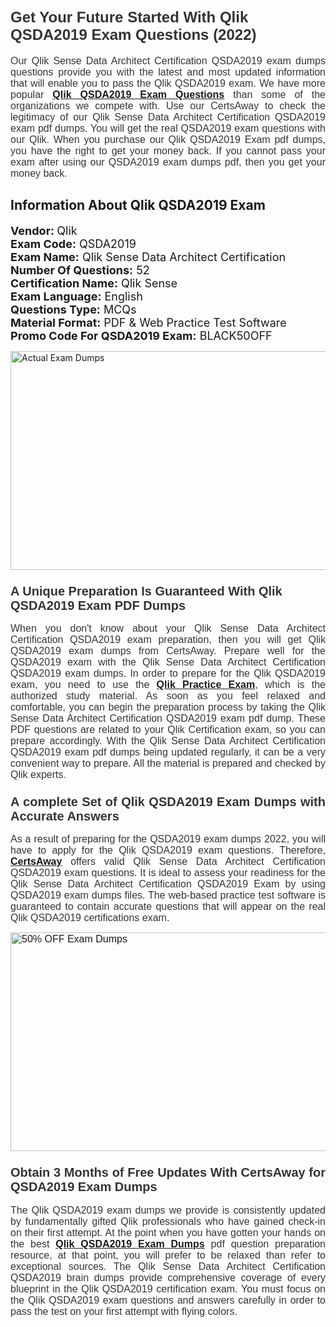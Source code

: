 <h1><span style="font-size:24px"><span style="font-family:Calibri,sans-serif"><strong><span style="background-color:white"><span style="font-family:"Verdana",sans-serif"><span style="color:#333333">Get Your Future Started With Qlik QSDA2019 Exam Questions (2022)</span></span></span></strong></span></span></h1> <p style="text-align:justify"><span style="font-size:11pt"><span style="font-family:Calibri,sans-serif"><span style="font-size:12.0pt"><span style="background-color:white"><span style="font-family:"Verdana",sans-serif"><span style="color:#333333">Our Qlik Sense Data Architect Certification QSDA2019 exam dumps questions provide you with the latest and most updated information that will enable you to pass the Qlik QSDA2019 exam. We have more popular <a href="https://www.certsaway.com/qlik/qsda2019-exam-dumps"><strong>Qlik QSDA2019 Exam Questions</strong></a> than some of the organizations we compete with. Use our CertsAway to check the legitimacy of our Qlik Sense Data Architect Certification QSDA2019 exam pdf dumps. You will get the real QSDA2019 exam questions with our Qlik. When you purchase our Qlik QSDA2019 Exam pdf dumps, you have the right to get your money back. If you cannot pass your exam after using our QSDA2019 exam dumps pdf, then you get your money back.</span></span></span></span></span></span></p> <h2 style="text-align:justify"><strong>Information About Qlik QSDA2019 Exam</strong></h2> <p style="text-align:justify"><span style="font-size:18px"><strong>Vendor: </strong>Qlik<br /> <strong>Exam Code:</strong> QSDA2019<br /> <strong>Exam Name:</strong> Qlik Sense Data Architect Certification<br /> <strong>Number Of Questions:</strong> 52<br /> <strong>Certification Name:</strong> Qlik Sense<br /> <strong>Exam Language:</strong> English<br /> <strong>Questions Type:</strong> MCQs<br /> <strong>Material Format:</strong> PDF & Web Practice Test Software<br /> <strong>Promo Code For QSDA2019 Exam:</strong> BLACK50OFF</span></p> <p style="text-align:justify"><a href="https://www.certsaway.com/qlik/qsda2019-exam-dumps" rel="no-follow"><img alt="Actual Exam Dumps" src="https://blogger.googleusercontent.com/img/b/R29vZ2xl/AVvXsEhM7PDiBcnX1lSN-cQmq5aA7zhxn_sWcl74tkXOSfPCo3QtIY975M9XJLCwEgJ4RXKA47zmJGF6HERJJhyy2xAB8wXG6sgIARPXgzYSBnCmQcQUSzkzAw-rnNk2tBWror0N27JemDbU_7iS0jGjJohQplsk8CyGpJdZ9YktQ0Yz6f7IdzI5OZob-D4eGg/s1382/ca1.png" style="height:350px; width:750px" /></a></p> <h3><span style="font-size:20px"><strong><span style="font-family:Calibri,sans-serif"><span style="background-color:white"><span style="font-family:"Verdana",sans-serif"><span style="color:#333333">A Unique Preparation Is Guaranteed With Qlik QSDA2019 Exam PDF Dumps</span></span></span></span></strong></span></h3> <p style="text-align:justify"><span style="font-size:11pt"><span style="font-family:Calibri,sans-serif"><span style="font-size:12.0pt"><span style="background-color:white"><span style="font-family:"Verdana",sans-serif"><span style="color:#333333">When you don't know about your Qlik Sense Data Architect Certification QSDA2019 exam preparation, then you will get Qlik QSDA2019 exam dumps from CertsAway. Prepare well for the QSDA2019 exam with the Qlik Sense Data Architect Certification QSDA2019 exam dumps. In order to prepare for the Qlik QSDA2019 exam, you need to use the <a href="https://www.certsaway.com/qlik-questions"><strong>Qlik Practice Exam</strong></a>, which is the authorized study material. As soon as you feel relaxed and comfortable, you can begin the preparation process by taking the Qlik Sense Data Architect Certification QSDA2019 exam pdf dump. These PDF questions are related to your Qlik Certification exam, so you can prepare accordingly. With the Qlik Sense Data Architect Certification QSDA2019 exam pdf dumps being updated regularly, it can be a very convenient way to prepare. All the material is prepared and checked by Qlik experts.</span></span></span></span></span></span></p> <h3 style="text-align:justify"><span style="font-size:20px"><span style="font-family:Calibri,sans-serif"><strong><span style="background-color:white"><span style="font-family:"Verdana",sans-serif"><span style="color:#333333">A complete Set of Qlik QSDA2019 Exam Dumps with Accurate Answers</span></span></span></strong></span></span></h3> <p style="text-align:justify"><span style="font-size:11pt"><span style="font-family:Calibri,sans-serif"><span style="font-size:12.0pt"><span style="background-color:white"><span style="font-family:"Verdana",sans-serif"><span style="color:#333333">As a result of preparing for the QSDA2019 exam dumps 2022, you will have to apply for the Qlik QSDA2019 exam questions. Therefore, <a href=" https://www.certsaway.com/"><strong>CertsAway</strong></a> offers valid Qlik Sense Data Architect Certification QSDA2019 exam questions. It is ideal to assess your readiness for the Qlik Sense Data Architect Certification QSDA2019 Exam by using QSDA2019 exam dumps files. The web-based practice test software is guaranteed to contain accurate questions that will appear on the real Qlik QSDA2019 certifications exam.</span></span></span></span></span></span></p> <p style="text-align:justify"><span style="font-size:11pt"><span style="font-family:Calibri,sans-serif"><span style="font-size:12.0pt"><span style="background-color:white"><span style="font-family:"Verdana",sans-serif"><span style="color:#333333"><a href="https://www.certsaway.com/qlik/qsda2019-exam-dumps" rel="no-follow"><img alt="50% OFF Exam Dumps" src="https://www.certcollections.com/uploads/content/c2.png" style="height:350px; width:750px" /></a></span></span></span></span></span></span></p> <h3 style="text-align:justify"><span style="font-size:20px"><strong><span style="font-family:Calibri,sans-serif"><span style="background-color:white"><span style="font-family:"Verdana",sans-serif"><span style="color:#333333">Obtain 3 Months of Free Updates With CertsAway for QSDA2019 Exam Dumps</span></span></span></span></strong></span></h3> <p style="text-align:justify"><span style="font-size:11pt"><span style="font-family:Calibri,sans-serif"><span style="font-size:12.0pt"><span style="background-color:white"><span style="font-family:"Verdana",sans-serif"><span style="color:#333333">The Qlik QSDA2019 exam dumps we provide is consistently updated by fundamentally gifted Qlik professionals who have gained check-in on their first attempt. At the point when you have gotten your hands on the best <a href="https://www.certsaway.com/qlik/qsda2019-exam-dumps"><strong>Qlik QSDA2019 Exam Dumps</strong></a> pdf question preparation resource, at that point, you will prefer to be relaxed than refer to exceptional sources. The Qlik Sense Data Architect Certification QSDA2019 brain dumps provide comprehensive coverage of every blueprint in the Qlik QSDA2019 certification exam. You must focus on the Qlik QSDA2019 exam questions and answers carefully in order to pass the test on your first attempt with flying colors.</span></span></span></span></span></span></p>
